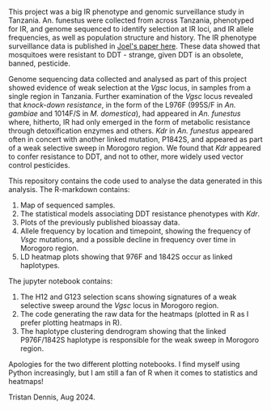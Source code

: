 This project was a big IR phenotype and genomic surveillance study in Tanzania. An. funestus were collected from across Tanzania, phenotyped for IR, and genome sequenced to identify selection at IR loci, and IR allele frequencies, as well as population structure and history. The IR phenotype surveillance data is published in [Joel's paper here](https://link.springer.com/article/10.1186/s13071-024-06315-4). These data showed that mosquitoes were resistant to DDT - strange, given DDT is an obsolete, banned, pesticide. 

Genome sequencing data collected and analysed as part of this project showed evidence of weak selection at the _Vgsc_ locus, in samples from a single region in Tanzania. Further examination of the _Vgsc_ locus revealed that _knock-down resistance_, in the form of the L976F (995S/F in _An. gambiae_ and 1014F/S in _M. domestica_), had appeared in _An. funestus_ where, hitherto, IR had only emerged in the form of metabolic resistance through detoxification enzymes and others. _Kdr_ in _An. funestus_ appeared often in concert with another linked mutation, P1842S, and appeared as part of a weak selective sweep in Morogoro region. We found that _Kdr_ appeared to confer resistance to DDT, and not to other, more widely used vector control pesticides.

This repository contains the code used to analyse the data generated in this analysis. The R-markdown contains:
1. Map of sequenced samples.
2. The statistical models associating DDT resistance phenotypes with _Kdr_.
3. Plots of the previously published bioassay data.
4. Allele frequency by location and timepoint, showing the frequency of _Vsgc_ mutations, and a possible decline in frequency over time in Morogoro region.
5. LD heatmap plots showing that 976F and 1842S occur as linked haplotypes.

The jupyter notebook contains:
1. The H12 and G123 selection scans showing signatures of a weak selective sweep around the _Vgsc_ locus in Morogoro region.
2. The code generating the raw data for the heatmaps (plotted in R as I prefer plotting heatmaps in R).
3. The haplotype clustering dendrogram showing that the linked P976F/1842S haplotype is responsible for the weak sweep in Morogoro region.

Apologies for the two different plotting notebooks. I find myself using Python increasingly, but I am still a fan of R when it comes to statistics and heatmaps!

Tristan Dennis, Aug 2024.

